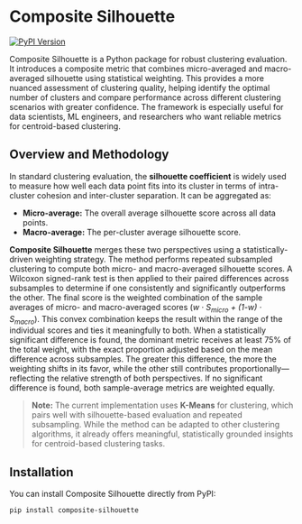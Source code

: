 # Composite Silhouette 

[![PyPI Version](https://img.shields.io/pypi/v/composite-silhouette?logo=pypi)](https://pypi.org/project/composite-silhouette/)

Composite Silhouette is a Python package for robust clustering evaluation.
It introduces a composite metric that combines micro-averaged and macro-averaged silhouette using statistical weighting.
This provides a more nuanced assessment of clustering quality, helping identify the optimal number of clusters and compare performance across different clustering scenarios with greater confidence.
The framework is especially useful for data scientists, ML engineers, and researchers who want reliable metrics for centroid-based clustering.

## Overview and Methodology 
In standard clustering evaluation, the **silhouette coefficient** is widely used to measure how well each data point fits into its cluster in terms of intra-cluster cohesion and inter-cluster separation.
It can be aggregated as:
- **Micro-average:** The overall average silhouette score across all data points.
- **Macro-average:** The per-cluster average silhouette score.

**Composite Silhouette** merges these two perspectives using a statistically-driven weighting strategy.
The method performs repeated subsampled clustering to compute both micro- and macro-averaged silhouette scores.
A Wilcoxon signed-rank test is then applied to their paired differences across subsamples to determine if one consistently and significantly outperforms the other.
The final score is the weighted combination of the sample averages of micro- and macro-averaged scores (*w</sub> · S<sub>micro</sub> + (1-w)</sub> · S<sub>macro</sub>*).
This convex combination keeps the result within the range of the individual scores and ties it meaningfully to both.
When a statistically significant difference is found, the dominant metric receives at least 75% of the total weight, with the exact proportion adjusted based on the mean difference across subsamples. The greater this difference, the more the weighting shifts in its favor, while the other still contributes proportionally—reflecting the relative strength of both perspectives. If no significant difference is found, both sample-average metrics are weighted equally.

> **Note:** The current implementation uses **K-Means** for clustering, which pairs well with silhouette-based evaluation and repeated subsampling. While the method can be adapted to other clustering algorithms, it already offers meaningful, statistically grounded insights for centroid-based clustering tasks.

## Installation 
You can install Composite Silhouette directly from PyPI: 

```bash
pip install composite-silhouette
